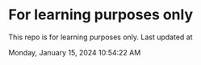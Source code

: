 # For learning purposes only
This repo is for learning purposes only.
Last updated at

Monday, January 15, 2024 10:54:22 AM


